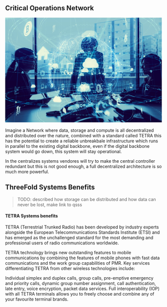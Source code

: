 ## Critical Operations Network 

![](img/reliable_net.png)  

Imagine a Network where data, storage and compute is all decentralized and distributed over the nature, combined with a standard called TETRA this has the potential to create a reliable unbreakbale infrastructure which runs in parallel to the existing digital backbone, even if the digital backbone system would go down, this system will stay operational.

In the centralizes systems vendores will try to make the central controller redundant but this is not good enough, a full decentralized architecture is so much more powerful.

## ThreeFold Systems Benefits

> TODO: described how storage can be distributed and how data can never be lost, make link to qsss

#### TETRA Systems benefits

TETRA (Terrestrial Trunked Radio) has been developed by industry experts alongside the European Telecommunications Standards Institute (ETSI) and has emerged as the unchallenged standard for the most demanding and professional users of radio communications worldwide.

TETRA technology brings new outstanding features to mobile communications by combining the features of mobile phones with fast data communications and the work group capabilities of PMR. Key services differentiating TETRA from other wireless technologies include:

Individual simplex and duplex calls, group calls, pre-emptive emergency and priority calls, dynamic group number assignment, call authentication, late entry, voice encryption, packet data services.
Full interoperability (IOP) with all TETRA terminals allows you to freely choose and combine any of your favourite terminal brands.

